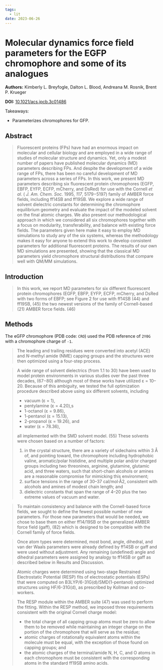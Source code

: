 ```yaml
---
tags:
  - lit
date: 2023-06-26
---
```


# Molecular dynamics force field parameters for the EGFP chromophore and some of its analogues

**Authors:** Kimberly L. Breyfogle, Dalton L. Blood, Andreana M. Rosnik, Brent P. Krueger

**DOI:** [10.1021/acs.jpcb.3c01486](https://doi.org/10.1021/acs.jpcb.3c01486)

<!-- more -->

Takeaways:

- Parameterizes chromophores for GFP.

## Abstract

> Fluorescent proteins (FPs) have had an enormous impact on molecular and cellular biology and are employed in a wide range of studies of molecular structure and dynamics. Yet, only a modest number of papers have published molecular dynamics (MD) parameters describing FPs. And despite the development of a wide range of FPs, there has been no careful development of MD parameters across a series of FPs. In this work, we present MD parameters describing six fluorescent protein chromophores (EGFP, EBFP, EYFP, ECFP, mCherry, and DsRed) for use with the Cornell _et al_. ( _J. Am. Chem. Soc._ 1995, _117_, 5179−5197) family of AMBER force fields, including ff14SB and ff19SB. We explore a wide range of solvent dielectric constants for determining the chromophore equilibrium geometry and evaluate the impact of the modeled solvent on the final atomic charges. We also present our methodological approach in which we considered all six chromophores together with a focus on modularity, transferability, and balance with existing force fields. The parameters given here make it easy to employ MD simulations to study any of the six systems, whereas the methodology makes it easy for anyone to extend this work to develop consistent parameters for additional fluorescent proteins. The results of our own MD simulations are presented, showing that the classical MD parameters yield chromophore structural distributions that compare well with QM/MM simulations.

## Introduction

> In this work, we report MD parameters for six different fluorescent protein chromophores (EGFP, EBFP, EYFP, ECFP, mCherry, and DsRed with two forms of EBFP; see Figure 2 for use with ff14SB (44) and ff19SB, (45) the two newest versions of the family of Cornell-based (21) AMBER force fields. (46)

## Methods

The eGFP chromophore (PDB code: `CRO`) used the PDB reference of `2Y0G` with a chromophore charge of `-1`.

> The leading and trailing residues were converted into acetyl (ACE) and _N_-methyl amide (NME) capping groups and the structures were then optimized using a four-step process.

> A wide range of solvent dielectrics (from 1.1 to 30) have been used to model protein environments in various studies over the past three decades, (67−80) although most of these works have utilized ε = 10–20.
> Because of this ambiguity, we tested the full optimization procedure described above using six different solvents, including
> 
> - vacuum (ε = 1),
> - pentylamine (ε = 4.20),s
> - 1-octanol (ε = 9.86),
> - 1-pentanol (ε = 15.13),
> - 2-propanol (ε = 19.26), and
> - water (ε = 78.36),
>  
> all implemented with the SMD solvent model. (55)
> These solvents were chosen based on a number of factors:
> 1. in the crystal structure, there are a variety of sidechains within 3 Å of, and pointing toward, the chromophore including hydrophobic valine, aromatic/polar histidine, and multiple polar and/or charged groups including two threonines, arginine, glutamine, glutamic acid, and three waters, such that short-chain alcohols or amines are a reasonable compromise for mimicking this environment;
> 2. surface tensions in the range of 30–37 cal/mol·Å2, consistent with alcohols and amines of modest chain length; and
> 3. dielectric constants that span the range of 4–20 plus the two extreme values of vacuum and water.

> To maintain consistency and balance with the Cornell-based force fields, we sought to define the fewest possible number of new parameters. For those new parameters that would be needed, we chose to base them on either ff14/19SB or the generalized AMBER force field (gaff), (82) which is designed to be compatible with the Cornell family of force fields.

> Once atom types were determined, most bond, angle, dihedral, and van der Waals parameters were already defined by ff14SB or gaff and were used without adjustment. Any remaining (undefined) angle and dihedral parameters were assigned by analogy to ff14SB or gaff as described below in Results and Discussion.

> Atomic charges were determined using two-stage Restrained Electrostatic Potential (RESP) fits of electrostatic potentials (ESPs) that were computed on B3LYP/6-31G(d)/SMD(1-pentanol) optimized structures using HF/6-31G(d), as prescribed by Kollman and co-workers.

> The RESP module within the AMBER suite (47) was used to perform the fitting. Within the RESP method, we imposed three requirements consistent with the original Cornell charge model:
> - the total charge of all capping group atoms must be zero to allow them to be removed while maintaining an integer charge on the portion of the chromophore that will serve as the residue;
> - atomic charges of rotationally equivalent atoms within the molecule must be equal, with the exception of those found on capping groups; and
> - the atomic charges of the terminal/amide N, H, C, and O atoms in each chromophore must be consistent with the corresponding atoms in the standard ff19SB amino acids.


